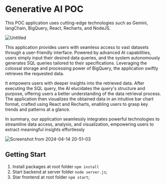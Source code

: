 # Generative AI POC

This POC application uses cutting-edge technologies such as Gemini, langChain, BigQuery, React, Recharts, and NodeJS.

![Untitled](https://github.com/interaminense/generative-ai-poc/assets/12699849/205ce9aa-868d-4335-83c8-ba75013f0bdd)

This application provides users with seamless access to vast datasets through a user-friendly interface. Powered by advanced AI capabilities, users simply input their desired data queries, and the system autonomously generates SQL queries tailored to their specifications. Leveraging the colossal storage and processing power of BigQuery, the application swiftly retrieves the requested data.

It empowers users with deeper insights into the retrieved data. After executing the SQL query, the AI elucidates the query's structure and purpose, offering users a better understanding of the data retrieval process. The application then visualizes the obtained data in an intuitive bar chart format, crafted using React and Recharts, enabling users to grasp key trends and patterns at a glance.

In summary, our application seamlessly integrates powerful technologies to streamline data access, analysis, and visualization, empowering users to extract meaningful insights effortlessly

![Screenshot from 2024-04-14 20-51-03](https://github.com/interaminense/generative-ai-poc/assets/12699849/ab8c03a1-62b3-489d-bf50-a248d0771e17)

## Getting Start

1. Install packages at root folder `npm install` 
2. Start backend at server folder `node server.js`;
4. Star frontend at root folder `npm start`;
